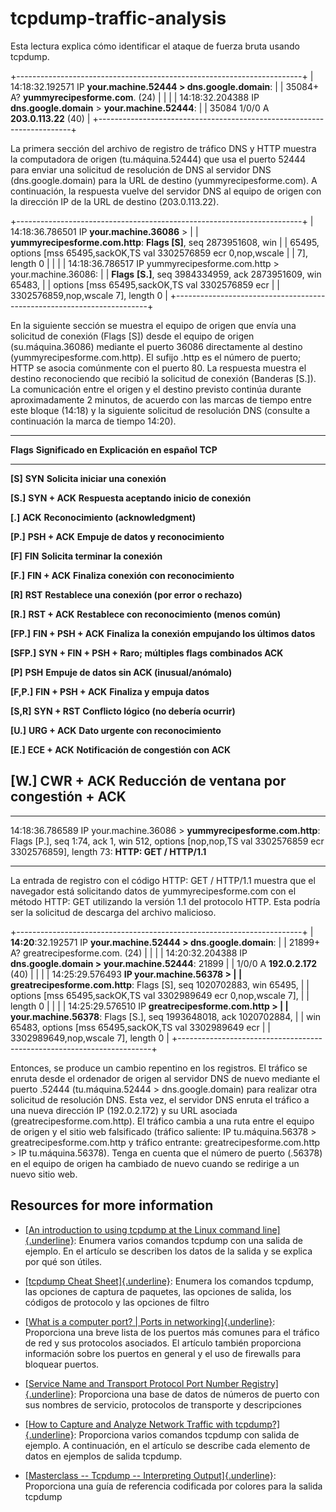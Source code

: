 # tcpdump-traffic-analysis

Esta lectura explica cómo identificar el ataque de fuerza bruta usando
tcpdump.

+-----------------------------------------------------------------------+
| 14:18:32.192571 IP **your.machine.52444 \> dns.google.domain**:       |
| 35084+ A? **yummyrecipesforme.com**. (24)                             |
|                                                                       |
| 14:18:32.204388 IP **dns.google.domain** \> **your.machine.52444**:   |
| 35084 1/0/0 A **203.0.113.22** (40)                                   |
+-----------------------------------------------------------------------+

La primera sección del archivo de registro de tráfico DNS y HTTP muestra
la computadora de origen (tu.máquina.52444) que usa el puerto 52444 para
enviar una solicitud de resolución de DNS al servidor DNS
(dns.google.domain) para la URL de destino (yummyrecipesforme.com). A
continuación, la respuesta vuelve del servidor DNS al equipo de origen
con la dirección IP de la URL de destino (203.0.113.22).

+-----------------------------------------------------------------------+
| 14:18:36.786501 IP **your.machine.36086** \>                          |
| **yummyrecipesforme.com.http**: **Flags \[S\]**, seq 2873951608, win  |
| 65495, options \[mss 65495,sackOK,TS val 3302576859 ecr 0,nop,wscale  |
| 7\], length 0                                                         |
|                                                                       |
| 14:18:36.786517 IP yummyrecipesforme.com.http \> your.machine.36086:  |
| **Flags** **\[S.\]**, seq 3984334959, ack 2873951609, win 65483,      |
| options \[mss 65495,sackOK,TS val 3302576859 ecr                      |
| 3302576859,nop,wscale 7\], length 0                                   |
+-----------------------------------------------------------------------+

En la siguiente sección se muestra el equipo de origen que envía una
solicitud de conexión (Flags \[S\]) desde el equipo de origen
(su.máquina.36086) mediante el puerto 36086 directamente al destino
(yummyrecipesforme.com.http). El sufijo .http es el número de puerto;
HTTP se asocia comúnmente con el puerto 80. La respuesta muestra el
destino reconociendo que recibió la solicitud de conexión (Banderas
\[S.\]). La comunicación entre el origen y el destino previsto continúa
durante aproximadamente 2 minutos, de acuerdo con las marcas de tiempo
entre este bloque (14:18) y la siguiente solicitud de resolución DNS
(consulte a continuación la marca de tiempo 14:20).

  --------------------------------------------------------------------------------
  **Flags**      **Significado en     **Explicación en español**
                 TCP**                
  -------------- -------------------- --------------------------------------------
  **\[S\]**      **SYN**              **Solicita iniciar una conexión**

  **\[S.\]**     **SYN + ACK**        **Respuesta aceptando inicio de conexión**

  **\[.\]**      **ACK**              **Reconocimiento (acknowledgment)**

  **\[P.\]**     **PSH + ACK**        **Empuje de datos y reconocimiento**

  **\[F\]**      **FIN**              **Solicita terminar la conexión**

  **\[F.\]**     **FIN + ACK**        **Finaliza conexión con reconocimiento**

  **\[R\]**      **RST**              **Restablece una conexión (por error o
                                      rechazo)**

  **\[R.\]**     **RST + ACK**        **Restablece con reconocimiento (menos
                                      común)**

  **\[FP.\]**    **FIN + PSH + ACK**  **Finaliza la conexión empujando los últimos
                                      datos**

  **\[SFP.\]**   **SYN + FIN + PSH +  **Raro; múltiples flags combinados**
                 ACK**                

  **\[P\]**      **PSH**              **Empuje de datos sin ACK
                                      (inusual/anómalo)**

  **\[F,P.\]**   **FIN + PSH + ACK**  **Finaliza y empuja datos**

  **\[S,R\]**    **SYN + RST**        **Conflicto lógico (no debería ocurrir)**

  **\[U.\]**     **URG + ACK**        **Dato urgente con reconocimiento**

  **\[E.\]**     **ECE + ACK**        **Notificación de congestión con ACK**

  **\[W.\]**     **CWR + ACK**        **Reducción de ventana por congestión +
                                      ACK**
  --------------------------------------------------------------------------------

  -----------------------------------------------------------------------
  14:18:36.786589 IP your.machine.36086 \>
  **yummyrecipesforme.com.http**: Flags \[P.\], seq 1:74, ack 1, win 512,
  options \[nop,nop,TS val 3302576859 ecr 3302576859\], length 73:
  **HTTP: GET / HTTP/1.1**

  -----------------------------------------------------------------------

La entrada de registro con el código HTTP: GET / HTTP/1.1 muestra que el
navegador está solicitando datos de yummyrecipesforme.com con el método
HTTP: GET utilizando la versión 1.1 del protocolo HTTP. Esta podría ser
la solicitud de descarga del archivo malicioso.

+-----------------------------------------------------------------------+
| **14:20**:32.192571 IP **your.machine.52444 \> dns.google.domain**:   |
| 21899+ A? greatrecipesforme.com. (24)                                 |
|                                                                       |
| 14:20:32.204388 IP **dns.google.domain \> your.machine.52444**: 21899 |
| 1/0/0 A **192.0.2.172** (40)                                          |
|                                                                       |
| 14:25:29.576493 **IP your.machine.56378 \>                            |
| greatrecipesforme.com.http**: Flags \[S\], seq 1020702883, win 65495, |
| options \[mss 65495,sackOK,TS val 3302989649 ecr 0,nop,wscale 7\],    |
| length 0                                                              |
|                                                                       |
| 14:25:29.576510 IP **greatrecipesforme.com.http \>                    |
| your.machine.56378**: Flags \[S.\], seq 1993648018, ack 1020702884,   |
| win 65483, options \[mss 65495,sackOK,TS val 3302989649 ecr           |
| 3302989649,nop,wscale 7\], length 0                                   |
+-----------------------------------------------------------------------+

Entonces, se produce un cambio repentino en los registros. El tráfico se
enruta desde el ordenador de origen al servidor DNS de nuevo mediante el
puerto .52444 (tu.máquina.52444 \> dns.google.domain) para realizar otra
solicitud de resolución DNS. Esta vez, el servidor DNS enruta el tráfico
a una nueva dirección IP (192.0.2.172) y su URL asociada
(greatrecipesforme.com.http). El tráfico cambia a una ruta entre el
equipo de origen y el sitio web falsificado (tráfico saliente: IP
tu.máquina.56378 \> greatrecipesforme.com.http y tráfico entrante:
greatrecipesforme.com.http \> IP tu.máquina.56378). Tenga en cuenta que
el número de puerto (.56378) en el equipo de origen ha cambiado de nuevo
cuando se redirige a un nuevo sitio web.

## Resources for more information

- [[An introduction to using tcpdump at the Linux command
  line]{.underline}](https://opensource.com/article/18/10/introduction-tcpdump):
  Enumera varios comandos tcpdump con una salida de ejemplo. En el
  artículo se describen los datos de la salida y se explica por qué son
  útiles.

- [[tcpdump Cheat
  Sheet]{.underline}](https://www.comparitech.com/net-admin/tcpdump-cheat-sheet/):
  Enumera los comandos tcpdump, las opciones de captura de paquetes, las
  opciones de salida, los códigos de protocolo y las opciones de filtro

- [[What is a computer port? \| Ports in
  networking]{.underline}](https://www.cloudflare.com/learning/network-layer/what-is-a-computer-port/):
  Proporciona una breve lista de los puertos más comunes para el tráfico
  de red y sus protocolos asociados. El artículo también proporciona
  información sobre los puertos en general y el uso de firewalls para
  bloquear puertos.

- [[Service Name and Transport Protocol Port Number
  Registry]{.underline}](https://www.iana.org/assignments/service-names-port-numbers/service-names-port-numbers.xhtml):
  Proporciona una base de datos de números de puerto con sus nombres de
  servicio, protocolos de transporte y descripciones

- [[How to Capture and Analyze Network Traffic with
  tcpdump?]{.underline}](https://geekflare.com/tcpdump-examples/):
  Proporciona varios comandos tcpdump con salida de ejemplo. A
  continuación, en el artículo se describe cada elemento de datos en
  ejemplos de salida tcpdump.

- [[Masterclass -- Tcpdump -- Interpreting
  Output]{.underline}](https://packetpushers.net/masterclass-tcpdump-interpreting-output/):
  Proporciona una guía de referencia codificada por colores para la
  salida tcpdump
